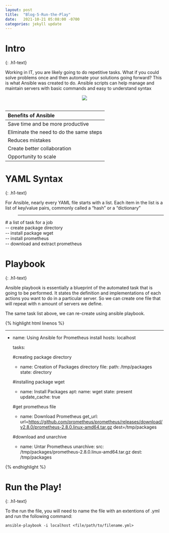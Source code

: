 ```yaml
---
layout: post
title:  "Blog-5-Run-the-Play"
date:   2021-10-21 05:08:00 -0700
categories: jekyll update
---
```

<link rel="stylesheet" href="/assets/css/style5.css">

<h1>Intro</h1>
{: .h1-text}

Working in IT, you are likely going to do repetitive tasks. What if you could solve problems once and then automate your solutions going forward? This is what Ansible was created to do. Ansible scripts can help manage and maintain servers with basic commands and easy to understand syntax

<center> <img src="http://puu.sh/jVMuO/3a08989cf4.gif"> </center>

<br>

|Benefits of Ansible|
|:-------------|
|Save time and be more productive|
|Eliminate the need to do the same steps|
|Reduces mistakes|
|Create better collaboration|
|Opportunity to scale|


<h1>YAML Syntax</h1>
{: .h1-text}

For Ansible, nearly every YAML file starts with a list. Each item in the list is a list of key/value pairs, commonly called a “hash” or a “dictionary”

>---
&#35; a list of task for a job <br>
-- create package directory <br>
-- install package wget<br>
-- install prometheus<br>
-- download and extract prometheus<br>

<h1>Playbook</h1>
{: .h1-text}

Ansible playbook is essentially a blueprint of the automated task that is going to be performed. It states the definition and implementations of each actions you want to do in a particular server. So we can create one file that will repeat with n amount of servers we define.

The same task list above, we can re-create using ansible playbook.

{% highlight html linenos %}

---
- name: Using Ansible for Prometheus install
  hosts: localhost

  tasks:

  #creating package directory
    - name: Creation of Packages directory
      file: 
        path: /tmp/packages
        state: directory

  #installing package wget
    - name: Install Packages
      apt:
        name: wget
        state: present
        update_cache: true
  
  #get prometheus file
    - name: Download Prometheus
      get_url: url=https://github.com/prometheus/prometheus/releases/download/v2.8.0/prometheus-2.8.0.linux-amd64.tar.gz dest=/tmp/packages
  
  #download and unarchive 
    - name: Untar Prometheus
      unarchive:
        src: /tmp/packages/prometheus-2.8.0.linux-amd64.tar.gz
        dest: /tmp/packages

{% endhighlight %}

<h1>Run the Play!</h1>
{: .h1-text}

To the run the file, you will need to name the file with an extentions of .yml and run the following command:

`ansible-playbook -i localhost <file/path/to/filename.yml>`